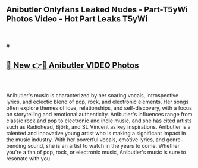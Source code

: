 ## Anibutler Onlyf𝚊ns Le𝚊ked N𝚞des - Part-T5yWi Photos Video - Hot Part Le𝚊ks T5yWi
<br>
<br>
# <h2><a href="https://213.232.235.80/live/video.php?q=anibutler">🔗 New 👉🔴 Anibutler VIDEO Photos</a></h2>
<br>
<br>
Anibutler's music is characterized by her soaring vocals, introspective lyrics, and eclectic blend of pop, rock, and electronic elements. Her songs often explore themes of love, relationships, and self-discovery, with a focus on storytelling and emotional authenticity. Anibutler's influences range from classic rock and pop to electronic and indie music, and she has cited artists such as Radiohead, Björk, and St. Vincent as key inspirations. Anibutler is a talented and innovative young artist who is making a significant impact in the music industry. With her powerful vocals, emotive lyrics, and genre-bending sound, she is an artist to watch in the years to come. Whether you're a fan of pop, rock, or electronic music, Anibutler's music is sure to resonate with you.
<br>
<br>